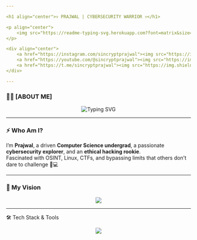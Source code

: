 ```yaml
---

<h1 align="center">💀 PRAJWAL | CYBERSECURITY WARRIOR 💀</h1>

<p align="center">
    <img src="https://readme-typing-svg.herokuapp.com?font=matrix&size=28&duration=3000&color=00FF00&center=true&vCenter=true&lines=Cybersecurity+Fanatic;Team+No+Trust+Issues;Master+of+Overthinking;Code.+Hack.+Repeat." alt="Typing SVG" />
</p>

<div align="center">
    <a href="https://instagram.com/sincryptprajwal"><img src="https://img.shields.io/badge/Instagram-E4405F?style=for-the-badge&logo=instagram&logoColor=red&color=black" /></a>
    <a href="https://youtube.com/@sincryptprajwal"><img src="https://img.shields.io/badge/YouTube-FF0000?style=for-the-badge&logo=youtube&logoColor=red&color=black" /></a>
    <a href="https://t.me/sincryptprajwal"><img src="https://img.shields.io/badge/Telegram-2CA5E0?style=for-the-badge&logo=telegram&logoColor=red&color=black" /></a>
</div>

---
```


### 👨‍💻 [ABOUT ME]

<div align="center"> 
    <img src="https://readme-typing-svg.herokuapp.com?font=Source+Code+Pro&size=24&duration=3500&pause=1000&color=00FF00&center=true&vCenter=true&multiline=true&width=700&lines=👋+Hey!+I+am+Prajwal.;👨‍💻+B.Tech+CSE+Student+%7C+Cybersecurity+Addict;🤯+Trust+Issues+%7C+Focused+AF+%7C+Mastermind+in+Progress" alt="Typing SVG"> 
</div>

---

### ⚡ Who Am I?

I’m **Prajwal**, a driven **Computer Science undergrad**, a passionate **cybersecurity explorer**, and an **ethical hacking rookie**.  
Fascinated with OSINT, Linux, CTFs, and bypassing limits that others don’t dare to challenge 🧠💻

---

### 🔭 My Vision

<div align="center">
    <img src="https://readme-typing-svg.herokuapp.com?font=Fira+Code&size=22&duration=3000&pause=1000&color=FFD700&center=true&vCenter=true&width=750&lines=Building+Skill,+Precision+,+and+Discipline;Hacking+Limits+%7C+Upgrading+Self+Daily" />
</div>

---
🛠️ Tech Stack & Tools

<p align="center"> <img src="https://skillicons.dev/icons?i=python,c,cpp,html,css,js,linux,bash,vscode,git,github" /> </p>
